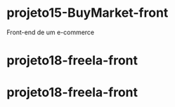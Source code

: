 # projeto15-BuyMarket-front
Front-end de um e-commerce
# projeto18-freela-front
# projeto18-freela-front

